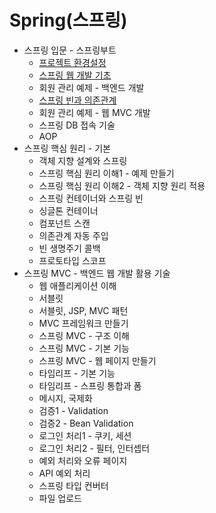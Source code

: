 # Spring(스프링)

- 스프링 입문 - 스프링부트
  - [프로젝트 환경설정](./Spring-introduction-project-setting.md)
  - [스프링 웹 개발 기초](./Spring-introduction-spring-web-dev-basic.md)
  - 회원 관리 예제 - 백엔드 개발
  - [스프링 빈과 의존관계](./Spring-introduction-spring-bean-and-dependency.md)
  - 회원 관리 예제 - 웹 MVC 개발
  - 스프링 DB 접속 기술
  - AOP
- 스프링 핵심 원리 - 기본
  - 객체 지향 설계와 스프링
  - 스프링 핵심 원리 이해1 - 예제 만들기
  - 스프링 핵심 원리 이해2 - 객체 지향 원리 적용
  - 스프링 컨테이너와 스프링 빈
  - 싱글톤 컨테이너
  - 컴포넌트 스캔
  - 의존관계 자동 주입
  - 빈 생명주기 콜백
  - 프로토타입 스코프
- 스프링 MVC - 백엔드 웹 개발 활용 기술
  - 웹 애플리케이션 이해
  - 서블릿
  - 서블릿, JSP, MVC 패턴
  - MVC 프레임워크 만들기
  - 스프링 MVC - 구조 이해
  - 스프링 MVC - 기본 기능
  - 스프링 MVC - 웹 페이지 만들기
  - 타임리프 - 기본 기능
  - 타임리프 - 스프링 통합과 폼
  - 메시지, 국제화
  - 검증1 - Validation
  - 검증2 - Bean Validation
  - 로그인 처리1 - 쿠키, 세션
  - 로그인 처리2 - 필터, 인터셉터
  - 예외 처리와 오류 페이지
  - API 예외 처리
  - 스프링 타입 컨버터
  - 파일 업로드
